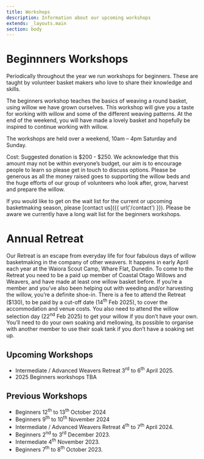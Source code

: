 ```yaml
---
title: Workshops
description: Information about our upcoming workshops
extends: _layouts.main
section: body
---
```

<x-img src="/assets/img/IMG_20211204_155415838.jpg" caption="" class="float-right w-1/3 mx-2 my-2"/>

# Beginnners Workshops
Periodically throughout the year we run workshops for beginners. These are taught by volunteer basket makers who love to share their knowledge and skills. 

The beginners workshop teaches the basics of weaving a round basket, using willow we have grown ourselves. This workshop will give you a taste for working with willow and some of the different weaving patterns. At the end of the weekend, you will have made a lovely basket and hopefully be inspired to continue working with willow. 

The workshops are held over a weekend, 10am – 4pm Saturday and Sunday. 

Cost: Suggested donation is $200 - $250. We acknowledge that this amount may not be within everyone’s budget, our  aim is to encourage people to learn so please get in touch to discuss options. Please be generous as all the money raised goes to supporting the willow beds and the huge efforts of our group of volunteers who look after, grow, harvest and prepare the willow. 

If you would like to get on the wait list for the current or upcoming basketmaking season, please [contact us]({{ url('/contact') }}). Please be aware we currently have a long wait list for the beginners workshops.

# Annual Retreat
Our Retreat is an escape from everyday life for four fabulous days of willow basketmaking in the company of other weavers. It happens in early April each year at the Waiora Scout Camp, Whare Flat, Dunedin. To come to the Retreat you need to be a paid up member of Coastal Otago Willows and Weavers, and have made at least one willow basket before. If you’re a member and you’ve also been helping out with weeding and/or harvesting the willow, you’re a definite shoe-in. There is a fee to attend the Retreat ($130), to be paid by a cut-off date (14<sup>th</sup> Feb 2025), to cover the accommodation and venue costs. You also need to attend the willow selection day (22<sup>nd</sup> Feb 2025) to get your willow if you don’t have your own. You’ll need to do your own soaking and mellowing, its possible to organise with another member to use their soak tank if you don’t have a soaking set up.  

## Upcoming Workshops

 - Intermediate / Advanced Weavers Retreat 3<sup>rd</sup> to 6<sup>th</sup> April 2025.
 - 2025 Beginners workshops TBA

## Previous Workshops

- Beginners 12<sup>th</sup> to 13<sup>th</sup> October 2024
- Beginners 9<sup>th</sup> to 10<sup>th</sup> November 2024
- Intermediate / Advanced Weavers Retreat 4<sup>th</sup> to 7<sup>th</sup> April 2024.
- Beginners 2<sup>nd</sup> to 3<sup>rd</sup> December 2023.
- Intermediate 4<sup>th</sup> November 2023.
- Beginners 7<sup>th</sup> to 8<sup>th</sup> October 2023.
